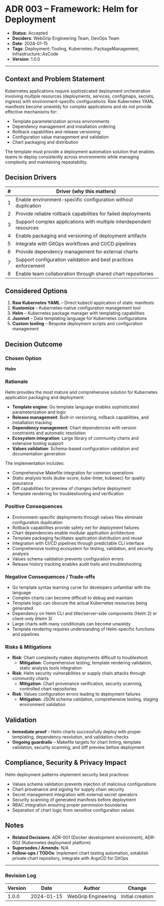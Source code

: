 # ADR 003 – Framework: Helm for Deployment

* **Status**: Accepted
* **Deciders**: WebGrip Engineering Team, DevOps Team
* **Date**: 2024-01-15
* **Tags**: Deployment::Tooling, Kubernetes::PackageManagement, Infrastructure::AsCode
* **Version**: 1.0.0

---

## Context and Problem Statement

Kubernetes applications require sophisticated deployment orchestration involving multiple resources (deployments, services, configmaps, secrets, ingress) with environment-specific configurations. Raw Kubernetes YAML manifests become unwieldy for complex applications and do not provide effective mechanisms for:

- Template parameterization across environments
- Dependency management and installation ordering
- Rollback capabilities and release versioning
- Configuration value management and validation
- Chart packaging and distribution

The template must provide a deployment automation solution that enables teams to deploy consistently across environments while managing complexity and maintaining repeatability.

## Decision Drivers

| # | Driver (why this matters)                                      |
| - | -------------------------------------------------------------- |
| 1 | Enable environment-specific configuration without duplication |
| 2 | Provide reliable rollback capabilities for failed deployments |
| 3 | Support complex applications with multiple interdependent resources |
| 4 | Enable packaging and versioning of deployment artifacts       |
| 5 | Integrate with GitOps workflows and CI/CD pipelines          |
| 6 | Provide dependency management for external charts             |
| 7 | Support configuration validation and best practices enforcement |
| 8 | Enable team collaboration through shared chart repositories   |

## Considered Options

1. **Raw Kubernetes YAML** – Direct kubectl application of static manifests
2. **Kustomize** – Kubernetes-native configuration management tool
3. **Helm** – Kubernetes package manager with templating capabilities
4. **Jsonnet** – Data templating language for Kubernetes configurations
5. **Custom tooling** – Bespoke deployment scripts and configuration management

## Decision Outcome

### Chosen Option

**Helm**

### Rationale

Helm provides the most mature and comprehensive solution for Kubernetes application packaging and deployment:

- **Template engine**: Go template language enables sophisticated parameterization and logic
- **Release management**: Built-in versioning, rollback capabilities, and installation tracking
- **Dependency management**: Chart dependencies with version constraints and automatic resolution
- **Ecosystem integration**: Large library of community charts and extensive tooling support
- **Values validation**: Schema-based configuration validation and documentation generation

The implementation includes:
- Comprehensive Makefile integration for common operations
- Static analysis tools (kube-score, kube-linter, kubesec) for quality assurance
- Diff capabilities for preview of changes before deployment
- Template rendering for troubleshooting and verification

### Positive Consequences

* Environment-specific deployments through values files eliminate configuration duplication
* Rollback capabilities provide safety net for deployment failures
* Chart dependencies enable modular application architecture
* Template packaging facilitates application distribution and reuse
* Integration with CI/CD pipelines through predictable CLI interface
* Comprehensive tooling ecosystem for testing, validation, and security analysis
* Values schema validation prevents configuration errors
* Release history tracking enables audit trails and troubleshooting

### Negative Consequences / Trade‑offs

* Go template syntax learning curve for developers unfamiliar with the language
* Complex charts can become difficult to debug and maintain
* Template logic can obscure the actual Kubernetes resources being generated
* Dependency on Helm CLI and tiller/server-side components (Helm 2) or client-only (Helm 3)
* Large charts with many conditionals can become unwieldy
* Template rendering requires understanding of Helm-specific functions and pipelines

### Risks & Mitigations

* **Risk**: Chart complexity makes deployments difficult to troubleshoot
  * **Mitigation**: Comprehensive testing, template rendering validation, static analysis tools integration
* **Risk**: Helm security vulnerabilities or supply chain attacks through community charts
  * **Mitigation**: Chart provenance verification, security scanning, controlled chart repositories
* **Risk**: Values configuration errors leading to deployment failures
  * **Mitigation**: JSON schema validation, comprehensive testing, staging environment validation

## Validation

* **Immediate proof** – Helm charts successfully deploy with proper templating, dependency resolution, and validation checks
* **Ongoing guardrails** – Makefile targets for chart linting, template validation, security scanning, and diff preview before deployment

## Compliance, Security & Privacy Impact

Helm deployment patterns implement security best practices:
- Values schema validation prevents injection of malicious configurations
- Chart provenance and signing for supply chain security
- Secret management integration with external secret operators
- Security scanning of generated manifests before deployment
- RBAC integration ensuring proper permission boundaries
- Separation of chart logic from sensitive configuration values

## Notes

* **Related Decisions**: ADR-001 (Docker development environment), ADR-002 (Kubernetes deployment platform)
* **Supersedes / Amends**: N/A
* **Follow‑ups / TODOs**: Implement chart testing automation, establish private chart repository, integrate with ArgoCD for GitOps

---

### Revision Log

| Version | Date       | Author              | Change           |
| ------- | ---------- | ------------------- | ---------------- |
| 1.0.0   | 2024-01-15 | WebGrip Engineering | Initial creation |
